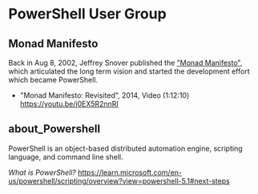 # PowerShell User Group

## Monad Manifesto

Back in Aug 8, 2002, Jeffrey Snover published the ["Monad Manifesto"](https://www.jsnover.com/Docs/MonadManifesto.pdf), which articulated the long term vision and started the development effort which became PowerShell. 

- "Monad Manifesto: Revisited", 2014, Video (1:12:10) https://youtu.be/j0EX5R2nnRI


## about_Powershell

PowerShell is an object-based distributed automation engine, scripting language, and command line shell.

*What is PowerShell?* https://learn.microsoft.com/en-us/powershell/scripting/overview?view=powershell-5.1#next-steps

